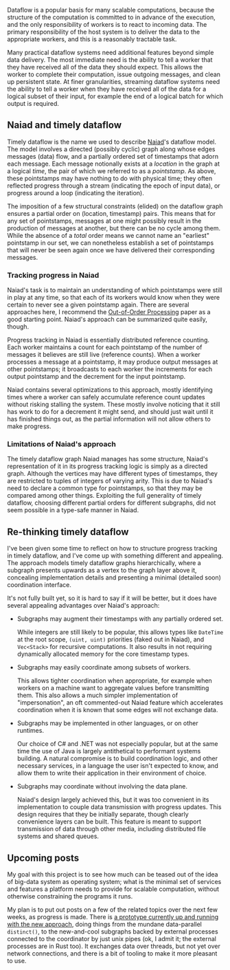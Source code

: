 Dataflow is a popular basis for many scalable computations, because the structure of the computation is committed to in advance of the execution, and the only responsibility of workers is to react to incoming data. The primary responsibility of the host system is to deliver the data to the appropriate workers, and this is a reasonably tractable task.

Many practical dataflow systems need additional features beyond simple data delivery. The most immediate need is the ability to tell a worker that they have received all of the data they should expect. This allows the worker to complete their computation, issue outgoing messages, and clean up persistent state. At finer granularities, streaming dataflow systems need the ability to tell a worker when they have received all of the data for a logical subset of their input, for example the end of a logical batch for which output is required.

## Naiad and timely dataflow ##

Timely dataflow is the name we used to describe [Naiad](http://research.microsoft.com/Naiad/)'s dataflow model. The model involves a directed (possibly cyclic) graph along whose edges messages (data) flow, and a partially ordered set of timestamps that adorn each message. Each message notionally exists at a *location* in the graph at a logical *time*, the pair of which we referred to as a *pointstamp*. As above, these pointstamps may have nothing to do with physical time; they often reflected progress through a stream (indicating the epoch of input data), or progress around a loop (indicating the iteration).

The imposition of a few structural constraints (elided) on the dataflow graph ensures a partial order on (location, timestamp) pairs. This means that for any set of pointstamps, messages at one might possibly result in the production of messages at another, but there can be no cycle among them. While the absence of a *total* order means we cannot name an "earliest" pointstamp in our set, we can nonetheless establish a set of pointstamps that will never be seen again once we have delivered their corresponding messages.

### Tracking progress in Naiad

Naiad's task is to maintain an understanding of which pointstamps were still in play at any time, so that each of its workers would know when they were certain to never see a given pointstamp again. There are several approaches here, I recommend the [Out-of-Order Processing](http://www.vldb.org/pvldb/1/1453890.pdf) paper as a good starting point. Naiad's approach can be summarized quite easily, though.

Progress tracking in Naiad is essentially distributed reference counting. Each worker maintains a count for each pointstamp of the number of messages it believes are still live (reference counts). When a worker processes a message at a pointstamp, it may produce output messages at other pointstamps; it broadcasts to each worker the increments for each output pointstamp and the decrement for the input pointstamp.

Naiad contains several optimizations to this approach, mostly identifying times where a worker can safely accumulate reference count updates without risking stalling the system. These mostly involve noticing that it still has work to do for a decrement it might send, and should just wait until it has finished things out, as the partial information will not allow others to make progress.

### Limitations of Naiad's approach

The timely dataflow graph Naiad manages has some structure, Naiad's representation of it in its progress tracking logic is simply as a directed graph. Although the vertices may have different types of timestamps, they are restricted to tuples of integers of varying arity. This is due to Naiad's need to declare a common type for pointstamps, so that they may be compared among other things. Exploiting the full generality of timely dataflow, choosing different partial orders for different subgraphs, did not seem possible in a type-safe manner in Naiad.

## Re-thinking timely dataflow

I've been given some time to reflect on how to structure progress tracking in timely dataflow, and I've come up with something different and appealing. The approach models timely dataflow graphs hierarchically, where a subgraph presents upwards as a vertex to the graph layer above it, concealing implementation details and presenting a minimal (detailed soon) coordination interface.

It's not fully built yet, so it is hard to say if it will be better, but it does have several appealing advantages over Naiad's approach:

*   Subgraphs may augment their timestamps with any partially ordered set.

    While integers are still likely to be popular, this allows types like `DateTime` at the root scope, `(uint, uint)` priorities (faked out in Naiad), and `Vec<Stack>` for recursive computations. It also results in not requiring dynamically allocated memory for the core timestamp types.

*   Subgraphs may easily coordinate among subsets of workers.

    This allows tighter coordination when appropriate, for example when workers on a machine want to aggregate values before transmitting them. This also allows a much simpler implementation of "impersonation", an oft commented-out Naiad feature which accelerates coordination when it is known that some edges will not exchange data.

*   Subgraphs may be implemented in other languages, or on other runtimes.

    Our choice of C# and .NET was not especially popular, but at the same time the use of Java is largely antithetical to performant systems building. A natural compromise is to build coordination logic, and other necessary services, in a language the user isn't expected to know, and allow them to write their application in their environment of choice.

*   Subgraphs may coordinate without involving the data plane.

    Naiad's design largely achieved this, but it was too convenient in its implementation to couple data transmission with progress updates. This design requires that they be initially separate, though clearly convenience layers can be built. This feature is meant to support transmission of data through other media, including distributed file systems and shared queues.

## Upcoming posts

My goal with this project is to see how much can be teased out of the idea of big-data system as operating system; what is the minimal set of services and features a platform needs to provide for scalable computation, without otherwise constraining the programs it runs.

My plan is to put out posts on a few of the related topics over the next few weeks, as progress is made. There is [a prototype currently up and running with the new approach](https://github.com/frankmcsherry/timely-dataflow), doing things from the mundane data-parallel `distinct()`, to the new-and-cool subgraphs backed by external processes connected to the coordinator by just unix pipes (ok, I admit it; the external processes are in Rust too). It exchanges data over threads, but not yet over network connections, and there is a bit of tooling to make it more pleasant to use.
